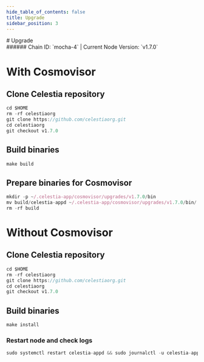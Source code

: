 ```yaml
---
hide_table_of_contents: false
title: Upgrade
sidebar_position: 3
---
```


<div class="h1-with-icon icon-celestia">
# Upgrade
</div>
###### Chain ID: `mocha-4` | Current Node Version: `v1.7.0`

# With Cosmovisor
## Clone Celestia repository
```js
cd $HOME
rm -rf celestiaorg
git clone https://github.com/celestiaorg.git
cd celestiaorg
git checkout v1.7.0
 ```

## Build binaries
```js
make build
 ```

## Prepare binaries for Cosmovisor
```js
mkdir -p ~/.celestia-app/cosmovisor/upgrades/v1.7.0/bin
mv build/celestia-appd ~/.celestia-app/cosmovisor/upgrades/v1.7.0/bin/
rm -rf build
```

# Without Cosmovisor
## Clone Celestia repository
```js
cd $HOME
rm -rf celestiaorg
git clone https://github.com/celestiaorg.git
cd celestiaorg
git checkout v1.7.0
 ```

## Build binaries
```js
make install
 ```

### Restart node and check logs
```js
sudo systemctl restart celestia-appd && sudo journalctl -u celestia-appd -f --no-hostname -o cat
```